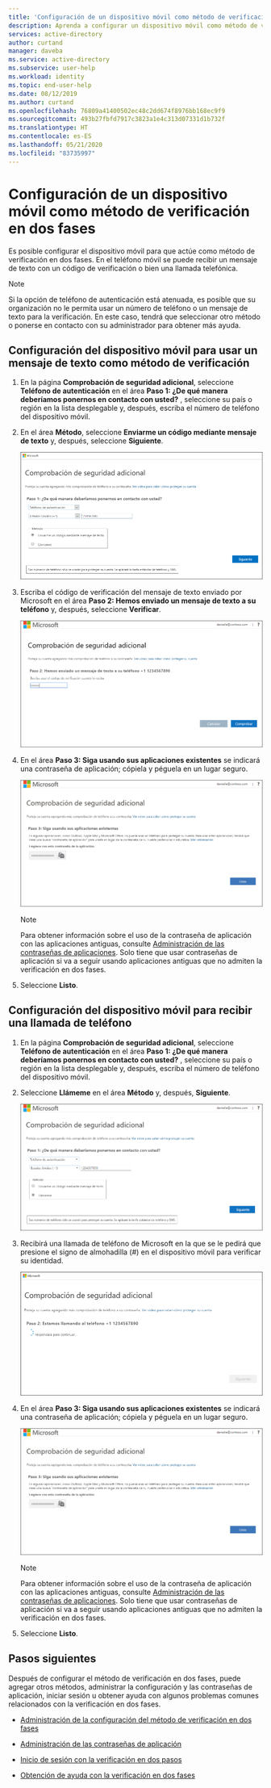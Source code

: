 ```yaml
---
title: 'Configuración de un dispositivo móvil como método de verificación en dos fases: Azure Active Directory | Microsoft Docs'
description: Aprenda a configurar un dispositivo móvil como método de verificación en dos fases.
services: active-directory
author: curtand
manager: daveba
ms.service: active-directory
ms.subservice: user-help
ms.workload: identity
ms.topic: end-user-help
ms.date: 08/12/2019
ms.author: curtand
ms.openlocfilehash: 76809a41400502ec48c2dd674f8976bb168ec9f9
ms.sourcegitcommit: 493b27fbfd7917c3823a1e4c313d07331d1b732f
ms.translationtype: HT
ms.contentlocale: es-ES
ms.lasthandoff: 05/21/2020
ms.locfileid: "83735997"
---
```

# <a name="set-up-a-mobile-device-as-your-two-factor-verification-method"></a>Configuración de un dispositivo móvil como método de verificación en dos fases

Es posible configurar el dispositivo móvil para que actúe como método de verificación en dos fases. En el teléfono móvil se puede recibir un mensaje de texto con un código de verificación o bien una llamada telefónica.

>[!Note]
> Si la opción de teléfono de autenticación está atenuada, es posible que su organización no le permita usar un número de teléfono o un mensaje de texto para la verificación. En este caso, tendrá que seleccionar otro método o ponerse en contacto con su administrador para obtener más ayuda.

## <a name="set-up-your-mobile-device-to-use-a-text-message-as-your-verification-method"></a>Configuración del dispositivo móvil para usar un mensaje de texto como método de verificación

1. En la página **Comprobación de seguridad adicional**, seleccione **Teléfono de autenticación** en el área **Paso 1: ¿De qué manera deberíamos ponernos en contacto con usted?** , seleccione su país o región en la lista desplegable y, después, escriba el número de teléfono del dispositivo móvil.

2. En el área **Método**, seleccione **Enviarme un código mediante mensaje de texto** y, después, seleccione **Siguiente**.

    ![Página Comprobación de seguridad adicional, con teléfono de autenticación y mensaje de texto](media/multi-factor-authentication-verification-methods/multi-factor-authentication-text-message.png)

3. Escriba el código de verificación del mensaje de texto enviado por Microsoft en el área **Paso 2: Hemos enviado un mensaje de texto a su teléfono** y, después, seleccione **Verificar**.

    ![Página Comprobación de seguridad adicional, con teléfono de autenticación y mensaje de texto](media/multi-factor-authentication-verification-methods/multi-factor-authentication-text-message-test.png)

4. En el área **Paso 3: Siga usando sus aplicaciones existentes** se indicará una contraseña de aplicación; cópiela y péguela en un lugar seguro.

    ![Área de contraseñas de aplicación de la página Comprobación de seguridad adicional](media/multi-factor-authentication-verification-methods/multi-factor-authentication-app-passwords.png)

    >[!Note]
    >Para obtener información sobre el uso de la contraseña de aplicación con las aplicaciones antiguas, consulte [Administración de las contraseñas de aplicaciones](multi-factor-authentication-end-user-app-passwords.md). Solo tiene que usar contraseñas de aplicación si va a seguir usando aplicaciones antiguas que no admiten la verificación en dos fases.

5. Seleccione **Listo**.

## <a name="set-up-your-mobile-device-to-receive-a-phone-call"></a>Configuración del dispositivo móvil para recibir una llamada de teléfono

1. En la página **Comprobación de seguridad adicional**, seleccione **Teléfono de autenticación** en el área **Paso 1: ¿De qué manera deberíamos ponernos en contacto con usted?** , seleccione su país o región en la lista desplegable y, después, escriba el número de teléfono del dispositivo móvil.

2. Seleccione **Llámeme** en el área **Método** y, después, **Siguiente**.

    ![Página Comprobación de seguridad adicional, con teléfono de autenticación y llamada de teléfono](media/multi-factor-authentication-verification-methods/multi-factor-authentication-phone-call.png)

3. Recibirá una llamada de teléfono de Microsoft en la que se le pedirá que presione el signo de almohadilla (#) en el dispositivo móvil para verificar su identidad.

    ![Prueba del número de teléfono especificado](media/multi-factor-authentication-verification-methods/multi-factor-authentication-phone-call-test.png)

4. En el área **Paso 3: Siga usando sus aplicaciones existentes** se indicará una contraseña de aplicación; cópiela y péguela en un lugar seguro.

    ![Área de contraseñas de aplicación de la página Comprobación de seguridad adicional](media/multi-factor-authentication-verification-methods/multi-factor-authentication-app-passwords.png)

    >[!Note]
    >Para obtener información sobre el uso de la contraseña de aplicación con las aplicaciones antiguas, consulte [Administración de las contraseñas de aplicaciones](multi-factor-authentication-end-user-app-passwords.md). Solo tiene que usar contraseñas de aplicación si va a seguir usando aplicaciones antiguas que no admiten la verificación en dos fases.

5. Seleccione **Listo**.

## <a name="next-steps"></a>Pasos siguientes

Después de configurar el método de verificación en dos fases, puede agregar otros métodos, administrar la configuración y las contraseñas de aplicación, iniciar sesión u obtener ayuda con algunos problemas comunes relacionados con la verificación en dos fases.

- [Administración de la configuración del método de verificación en dos fases](multi-factor-authentication-end-user-manage-settings.md)

- [Administración de las contraseñas de aplicación](multi-factor-authentication-end-user-app-passwords.md)

- [Inicio de sesión con la verificación en dos pasos](multi-factor-authentication-end-user-signin.md)

- [Obtención de ayuda con la verificación en dos fases](multi-factor-authentication-end-user-troubleshoot.md)
